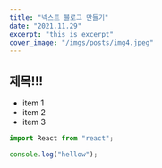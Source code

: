 ```yaml
---
title: "넥스트 블로그 만들기"
date: "2021.11.29"
excerpt: "this is excerpt"
cover_image: "/imgs/posts/img4.jpeg"
---
```


## 제목!!!

- item 1
- item 2
- item 3

```js
import React from "react";

console.log("hellow");
```
